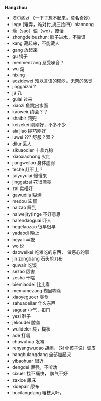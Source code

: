 **Hangzhou**    

* 漠尔阁zi （一下子想不起来，莫名奇妙）
* lege (难弄，难对付,挑三捡四）niannong
* 燥（sao）语（wo），废话
* zhongdeibuzhun: 脑子进水，不靠谱
* kang 藏起来，不能藏人
* gang 放起来
* gu 锅子
* menmenzang 忍受噪音？
* wu 湖
* nixing 
* aozidewei 难以言语的郁闷，无奈的感觉
* jinggaizai ?
* ju 九
* gulai 过来
* xiaozi 鱼跳出水面
* kaoweir 约会？？
* shaibir 网兜
* keizekei 刚刚好，不多不少 
* aiaijiao 碰巧刚好 
* luwei ??? 舒服？双？
* dilur 丢人
* sikuaodier 十拿九稳
* xiaoxiaohong  火红
* jiangweilao 身体虚弱
* teche 赶不上？
* taiyuyulai 慢慢来
* jinggaizai 花很漂亮
* zai 卖相好
* gawudila 糊涂
* medou 笨蛋
* naizao 踩到
* naiweij(y)inge 不好意思 
* harendaoguai 吓人
* hegelaozao 很早很早
* yadaodi 晚上
* beyali 半夜
* wo 说
* daoweikei 吃难吃的东西， 做恶心的事
* jin zongbang 石头剪刀布
* quwair 吃饭
* sezao 厉害
* zesha 干啥 
* biemiaodei 比比看
* memumezang  糊里糊涂
* xiaoyeguoer 零食
* sahuadeilar 什么东西
* saguar 小气，扣门
* yezi  鞋子
* jekoudei 膝盖
* wulideler 糊，糊状
* ade 打嗝
* chuwuhua 发霉
* renyangwudao  胡闹，（对小孩子说）调皮 
* hangbulangdang 全部加起来
* yibaohuar 很近
* dengdei 倔强，不听劝
* cixuer 找不痛快， 脾气不好
* zaxice 尿床
* xidepair 尿布
* hucilangdang 粗枝大叶，
